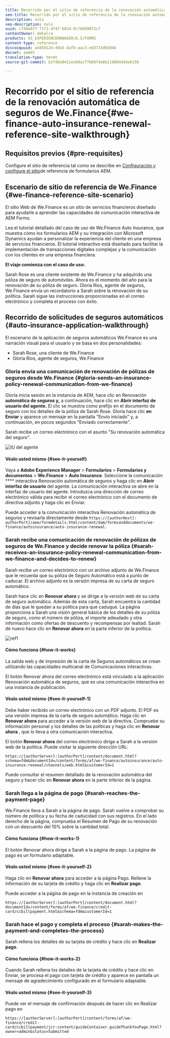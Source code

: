 ```yaml
---
title: Recorrido por el sitio de referencia de la renovación automática de seguros de We.Finance
seo-title: Recorrido por el sitio de referencia de la renovación automática de seguros de We.Finance
description: nulo
seo-description: nulo
uuid: c749a6f7-71f1-4f47-b824-9c7b699072c7
contentOwner: dekalra
products: SG_EXPERIENCEMANAGER/6.5/FORMS
content-type: reference
discoiquuid: ad450124-49a5-4afb-aac3-ed3733d6504b
docset: aem65
translation-type: tm+mt
source-git-commit: b2fd6e0412ee0dacf7b68f4a0b219804dd4a6150

---
```



# Recorrido por el sitio de referencia de la renovación automática de seguros de We.Finance{#we-finance-auto-insurance-renewal-reference-site-walkthrough}

## Requisitos previos {#pre-requisites}

Configure el sitio de referencia tal como se describe en [Configuración y configure el sitio](../../forms/using/setup-reference-sites.md)de referencia de formularios AEM.

## Escenario de sitio de referencia de We.Finance {#we-finance-reference-site-scenario}

El sitio Web de We.Finance es un sitio de servicios financieros diseñado para ayudarle a aprender las capacidades de comunicación interactiva de AEM Forms.

Lea el tutorial detallado del caso de uso de We.Finance Auto Insurance, que muestra cómo los formularios AEM y su integración con Microsoft Dynamics ayudan a personalizar la experiencia del cliente en una empresa de servicios financieros. El tutorial interactivo está diseñado para facilitar la implementación de transacciones digitales complejas y la comunicación con los clientes en una empresa financiera.

**El viaje comienza con el caso de uso:**

Sarah Rose es una cliente existente de We.Finance y ha adquirido una póliza de seguro de automóviles. Ahora es el momento del año para la renovación de su póliza de seguro. Gloria Rios, agente de seguros, We.Finance envía un recordatorio a Sarah sobre la renovación de su política. Sarah sigue las instrucciones proporcionadas en el correo electrónico y completa el proceso con éxito.

## Recorrido de solicitudes de seguros automáticos {#auto-insurance-application-walkthrough}

El escenario de la aplicación de seguros automáticos We.Finance es una narración visual para el usuario y se basa en dos personalidades:

* Sarah Rose, una cliente de We.Finance
* Gloria Rios, agente de seguros, We.Finance

### Gloria envía una comunicación de renovación de pólizas de seguros desde We.Finance {#gloria-sends-an-insurance-policy-renewal-communication-from-we-finance}

Gloria inicia sesión en la instancia de AEM, hace clic en Renovación **automática de seguros y,** a continuación, hace clic en **Abrir interfaz de usuario del agente.** El clic se muestra como prefijo en el documento de seguro con los detalles de la póliza de Sarah Rose. Gloria hace clic **en Enviar** y aparece un mensaje en la pantalla &quot;Envío iniciado&quot; y, a continuación, en pocos segundos &quot;Enviado correctamente&quot;.

Sarah recibe un correo electrónico con el asunto &quot;Su renovación automática del seguro&quot;.

![IU del agente](assets/agent_ui_email_new.png)

#### Véalo usted mismo {#see-it-yourself}

Vaya a **Adobe Experience Manager** > **Formularios** > **Formularios y documentos** > **We.Finance** > **Auto Insurance**. Seleccione la comunicación **** interactiva Renovación automática de seguros y haga clic en **Abrir interfaz de usuario** del agente. La comunicación interactiva se abre en la interfaz de usuario del agente. Introduzca una dirección de correo electrónico válida para recibir el correo electrónico con el documento de directiva adjunto y haga clic en Enviar.

Puede acceder a la comunicación interactiva Renovación automática de seguros y revisarla directamente desde `https://[authorHost]: authorPort]/aem/formdetails.html/content/dam/formsanddocuments/we-finance/autoinsurance/auto-insurance-renewal.`

### Sarah recibe una comunicación de renovación de pólizas de seguros de We.Finance y decide renovar la póliza {#sarah-receives-an-insurance-policy-renewal-communication-from-we-finance-and-decides-to-renew}

Sarah recibe un correo electrónico con un archivo adjunto de We.Finance que le recuerda que su póliza de Seguro Automático está a punto de caducar. El archivo adjunto es la versión impresa de su carta de seguro automático.

Sarah hace clic en **Renovar ahora** y se dirige a la versión web de su carta de seguro automático. Además de esta carta, Sarah encuentra la cantidad de días que le quedan a su política para que caduque. La página proporciona a Sarah una visión general básica de los detalles de su póliza de seguro, como el número de póliza, el importe adeudado y otra información como ofertas de descuento y recompensas por lealtad. Sarah de nuevo hace clic en **Renovar ahora** en la parte inferior de la política.

![ref1](assets/ref1.png)

#### Cómo funciona {#how-it-works}

La salida web y de impresión de la carta de Seguros automáticos se crean utilizando las capacidades multicanal de Comunicaciones interactivas.

El botón Renovar ahora del correo electrónico está vinculado a la aplicación Renovación automática de seguros, que es una comunicación interactiva en una instancia de publicación.

#### Véalo usted mismo {#see-it-yourself-1}

Debe haber recibido un correo electrónico con un PDF adjunto. El PDF es una versión impresa de la carta de seguro automático. Haga clic en **Renovar ahora** para acceder a la versión web de la directiva. Compruebe su información personal y los detalles de las políticas y haga clic en **Renovar ahora** , que lo lleva a otra comunicación interactiva.

El botón **Renovar ahora** del correo electrónico dirige a Sarah a la versión web de la política. Puede visitar la siguiente dirección URL:

`https://[authorServer]:[authorPort]/content/document.html?schema=fdm&documentId=/content/forms/af/we-finance/autoinsurance/auto-insurance-renewal/channels/web.html&customerId=1`

Puede consultar el resumen detallado de la renovación automática del seguro y hacer clic en **Renovar ahora** en la parte inferior de la página.

### Sarah llega a la página de pago {#sarah-reaches-the-payment-page}

We.Finance lleva a Sarah a la página de pago. Sarah vuelve a comprobar su número de política y su fecha de caducidad con sus registros. En el lado derecho de la página, comprueba el Resumen de Pago de su renovación con un descuento del 10% sobre la cantidad total.

#### Cómo funciona {#how-it-works-1}

El botón Renovar ahora dirige a Sarah a la página de pago. La página de pago es un formulario adaptable.

#### Véalo usted mismo {#see-it-yourself-2}

Haga clic en **Renovar ahora** para acceder a la página Pago. Rellene la información de su tarjeta de crédito y haga clic en **Realizar pago**.

Puede acceder a la página de pago en la instancia de creación en

`https://[authorServer]:[authorPort]/content/document.html?documentId=/content/forms/af/we-finance/credit-card/ccbillpayment.html&schema=fdm&customerId=1`

### Sarah hace el pago y completa el proceso {#sarah-makes-the-payment-and-completes-the-process}

Sarah rellena los detalles de su tarjeta de crédito y hace clic en **Realizar pago**.

#### Cómo funciona {#how-it-works-2}

Cuando Sarah rellena los detalles de la tarjeta de crédito y hace clic en Enviar, se procesa el pago con tarjeta de crédito y aparece en pantalla un mensaje de agradecimiento configurado en el formulario adaptable.

#### Véalo usted mismo {#see-it-yourself-3}

Puede ver el mensaje de confirmación después de hacer clic en Realizar pago en

`https://[authorServer]:[authorPort]/content/forms/af/we-finance/credit-card/ccbillpayment/jcr:content/guideContainer.guideThankYouPage.html?owner=admin&status=Submitted`
